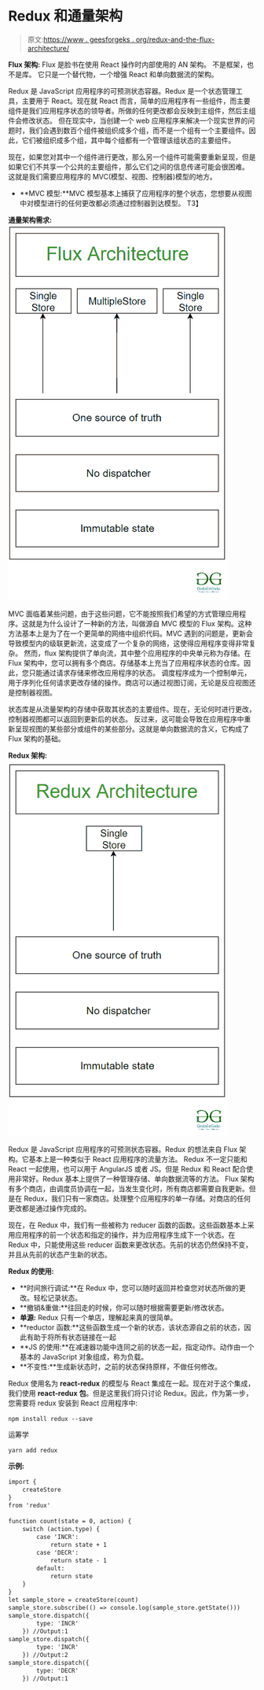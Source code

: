 # Redux 和通量架构

> 原文:[https://www . geesforgeks . org/redux-and-the-flux-architecture/](https://www.geeksforgeeks.org/redux-and-the-flux-architecture/)

**Flux 架构:**
Flux 是脸书在使用 React 操作时内部使用的 AN 架构。
不是框架，也不是库。
它只是一个替代物，一个增强 React 和单向数据流的架构。

Redux 是 JavaScript 应用程序的可预测状态容器。Redux 是一个状态管理工具，主要用于 React。现在就 React 而言，简单的应用程序有一些组件，而主要组件是我们应用程序状态的领导者。所做的任何更改都会反映到主组件，然后主组件会修改状态。
但在现实中，当创建一个 web 应用程序来解决一个现实世界的问题时，我们会遇到数百个组件被组织成多个组，而不是一个组有一个主要组件。因此，它们被组织成多个组，其中每个组都有一个管理该组状态的主要组件。

现在，如果您对其中一个组件进行更改，那么另一个组件可能需要重新呈现，但是如果它们不共享一个公共的主要组件，那么它们之间的信息传递可能会很困难。
这就是我们需要应用程序的 MVC(模型、视图、控制器)模型的地方。

*   **MVC 模型:**MVC 模型基本上捕获了应用程序的整个状态，您想要从视图中对模型进行的任何更改都必须通过控制器到达模型。
    T3】

**通量架构需求:**
![](img/2c08a9deb127853d67c0b8d166034277.png)

MVC 面临着某些问题，由于这些问题，它不能按照我们希望的方式管理应用程序。这就是为什么设计了一种新的方法，叫做源自 MVC 模型的 Flux 架构。这种方法基本上是为了在一个更简单的网络中组织代码。MVC 遇到的问题是，更新会导致模型内的级联更新流，这变成了一个复杂的网络，这使得应用程序变得非常复杂。
然而，flux 架构提供了单向流，其中整个应用程序的中央单元称为存储。在 Flux 架构中，您可以拥有多个商店。存储基本上充当了应用程序状态的仓库。因此，您只能通过请求存储来修改应用程序的状态。
调度程序成为一个控制单元，用于序列化任何请求更改存储的操作。商店可以通过视图订阅，无论是反应视图还是控制器视图。

状态库是从流量架构的存储中获取其状态的主要组件。现在，无论何时进行更改，控制器视图都可以返回到更新后的状态。
反过来，这可能会导致在应用程序中重新呈现视图的某些部分或组件的某些部分。这就是单向数据流的含义，它构成了 Flux 架构的基础。

**Redux 架构:**
![](img/ea40945aa94a386c6e063236d0d7b2bb.png)

Redux 是 JavaScript 应用程序的可预测状态容器。Redux 的想法来自 Flux 架构。它基本上是一种类似于 React 应用程序的流量方法。
Redux 不一定只能和 React 一起使用，也可以用于 AngularJS 或者 JS。但是 Redux 和 React 配合使用非常好。Redux 基本上提供了一种管理存储、单向数据流等的方法。
Flux 架构有多个商店，由调度员协调在一起，当发生变化时，所有商店都需要自我更新。但是在 Redux，我们只有一家商店。处理整个应用程序的单一存储。对商店的任何更改都是通过操作完成的。

现在，在 Redux 中，我们有一些被称为 reducer 函数的函数。这些函数基本上采用应用程序的前一个状态和指定的操作，并为应用程序生成下一个状态。在 Redux 中，只能使用这些 reducer 函数来更改状态。先前的状态仍然保持不变，并且从先前的状态产生新的状态。

**Redux 的使用:**

*   **时间旅行调试:**在 Redux 中，您可以随时返回并检查您对状态所做的更改。轻松记录状态。
*   **撤销&重做:**往回走的时候，你可以随时根据需要更新/修改状态。
*   **单源:** Redux 只有一个单店，理解起来真的很简单。
*   **reductor 函数:**这些函数生成一个新的状态，该状态源自之前的状态，因此有助于将所有状态链接在一起
*   **JS 的使用:**在减速器功能中连同之前的状态一起，指定动作。动作由一个基本的 JavaScript 对象组成，称为负载。
*   **不变性:**生成新状态时，之前的状态保持原样，不做任何修改。

Redux 使用名为 **react-redux** 的模型与 React 集成在一起。现在对于这个集成，我们使用 **react-redux 包**。但是这里我们将只讨论 Redux。因此，作为第一步，您需要将 redux 安装到 React 应用程序中:

```
npm install redux --save
```

运筹学

```
yarn add redux
```

**示例:**

```
import {
    createStore
}
from 'redux'

function count(state = 0, action) {
    switch (action.type) {
        case 'INCR':
            return state + 1
        case 'DECR':
            return state - 1
        default:
            return state
    }
}
let sample_store = createStore(count)
sample_store.subscribe(() => console.log(sample_store.getState()))
sample_store.dispatch({
        type: 'INCR'
    }) //Output:1
sample_store.dispatch({
        type: 'INCR'
    }) //Output:2
sample_store.dispatch({
        type: 'DECR'
    }) //Output:1
```